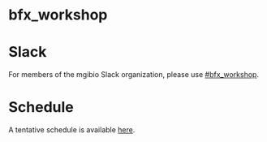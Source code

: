 # bfx_workshop

# Slack
For members of the mgibio Slack organization, please use [#bfx_workshop](https://mgibio.slack.com/archives/CDE4LQHHD).

# Schedule
A tentative schedule is available [here](https://docs.google.com/document/d/1NEgi0krhzKT9TNxWx7aLcYhiQekeRxPR2NN5l-sxwfU/edit?usp=sharing).
